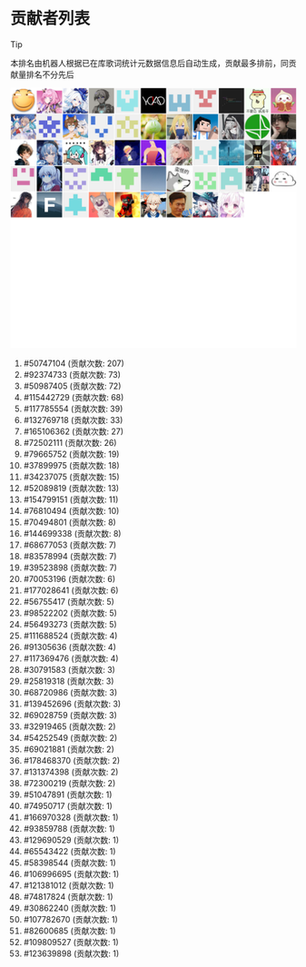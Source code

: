 # 贡献者列表

> [!TIP]
> 本排名由机器人根据已在库歌词统计元数据信息后自动生成，贡献最多排前，同贡献量排名不分先后

![贡献者头像画廊](./CONTRIBUTORS.svg)

1. #50747104 (贡献次数: 207)
2. #92374733 (贡献次数: 73)
3. #50987405 (贡献次数: 72)
4. #115442729 (贡献次数: 68)
5. #117785554 (贡献次数: 39)
6. #132769718 (贡献次数: 33)
7. #165106362 (贡献次数: 27)
8. #72502111 (贡献次数: 26)
9. #79665752 (贡献次数: 19)
10. #37899975 (贡献次数: 18)
11. #34237075 (贡献次数: 15)
12. #52089819 (贡献次数: 13)
13. #154799151 (贡献次数: 11)
14. #76810494 (贡献次数: 10)
15. #70494801 (贡献次数: 8)
16. #144699338 (贡献次数: 8)
17. #68677053 (贡献次数: 7)
18. #83578994 (贡献次数: 7)
19. #39523898 (贡献次数: 7)
20. #70053196 (贡献次数: 6)
21. #177028641 (贡献次数: 6)
22. #56755417 (贡献次数: 5)
23. #98522202 (贡献次数: 5)
24. #56493273 (贡献次数: 5)
25. #111688524 (贡献次数: 4)
26. #91305636 (贡献次数: 4)
27. #117369476 (贡献次数: 4)
28. #30791583 (贡献次数: 3)
29. #25819318 (贡献次数: 3)
30. #68720986 (贡献次数: 3)
31. #139452696 (贡献次数: 3)
32. #69028759 (贡献次数: 3)
33. #32919465 (贡献次数: 2)
34. #54252549 (贡献次数: 2)
35. #69021881 (贡献次数: 2)
36. #178468370 (贡献次数: 2)
37. #131374398 (贡献次数: 2)
38. #72300219 (贡献次数: 2)
39. #51047891 (贡献次数: 1)
40. #74950717 (贡献次数: 1)
41. #166970328 (贡献次数: 1)
42. #93859788 (贡献次数: 1)
43. #129690529 (贡献次数: 1)
44. #65543422 (贡献次数: 1)
45. #58398544 (贡献次数: 1)
46. #106996695 (贡献次数: 1)
47. #121381012 (贡献次数: 1)
48. #74817824 (贡献次数: 1)
49. #30862240 (贡献次数: 1)
50. #107782670 (贡献次数: 1)
51. #82600685 (贡献次数: 1)
52. #109809527 (贡献次数: 1)
53. #123639898 (贡献次数: 1)
